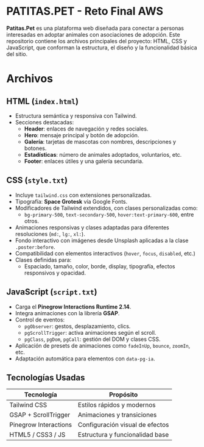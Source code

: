# PATITAS.PET - Reto Final AWS

**Patitas.Pet** es una plataforma web diseñada para conectar a personas interesadas en adoptar animales con asociaciones de adopción. Este repositorio contiene los archivos principales del proyecto: HTML, CSS y JavaScript, que conforman la estructura, el diseño y la funcionalidad básica del sitio.

# Archivos
## HTML (`index.html`)
- Estructura semántica y responsiva con Tailwind.
- Secciones destacadas:
  - **Header**: enlaces de navegación y redes sociales.
  - **Hero**: mensaje principal y botón de adopción.
  - **Galería**: tarjetas de mascotas con nombres, descripciones y botones.
  - **Estadísticas**: número de animales adoptados, voluntarios, etc.
  - **Footer**: enlaces útiles y una galería secundaria.
## CSS (`style.txt`)
- Incluye `tailwind.css` con extensiones personalizadas.
- Tipografía: **Space Grotesk** vía Google Fonts.
- Modificadores de Tailwind extendidos, con clases personalizadas como:
  - `bg-primary-500`, `text-secondary-500`, `hover:text-primary-600`, entre otros.
- Animaciones responsivas y clases adaptadas para diferentes resoluciones (`md:`, `lg:`, `xl:`).
- Fondo interactivo con imágenes desde Unsplash aplicadas a la clase `.poster:before`.
- Compatibilidad con elementos interactivos (`hover`, `focus`, `disabled`, etc.)
- Clases definidas para:
  - Espaciado, tamaño, color, borde, display, tipografía, efectos responsivos y opacidad.
## JavaScript (`script.txt`)
- Carga el **Pinegrow Interactions Runtime 2.14**.
- Integra animaciones con la librería **GSAP**.
- Control de eventos:
  - `pgObserver`: gestos, desplazamiento, clics.
  - `pgScrollTrigger`: activa animaciones según el scroll.
  - `pgClass`, `pgDom`, `pgCall`: gestión del DOM y clases CSS.
- Aplicación de presets de animaciones como `fadeInUp`, `bounce`, `zoomIn`, etc.
- Adaptación automática para elementos con `data-pg-ia`.

## Tecnologías Usadas  


| Tecnología           | Propósito                         |
|----------------------|-----------------------------------|
| Tailwind CSS         | Estilos rápidos y modernos        |
| GSAP + ScrollTrigger | Animaciones y transiciones        |
| Pinegrow Interactions| Configuración visual de efectos   |
| HTML5 / CSS3 / JS    | Estructura y funcionalidad base   |
